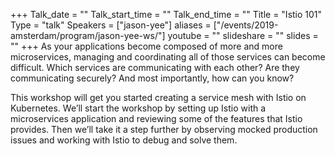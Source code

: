 +++
Talk_date = ""
Talk_start_time = ""
Talk_end_time = ""
Title = "Istio 101"
Type = "talk"
Speakers = ["jason-yee"]
aliases = ["/events/2019-amsterdam/program/jason-yee-ws/"]
youtube = ""
slideshare = ""
slides = ""
+++
As your applications become composed of more and more microservices, managing and coordinating all of those services can become difficult. Which services are communicating with each other? Are they communicating securely? And most importantly, how can you know?

This workshop will get you started creating a service mesh with Istio on Kubernetes. We’ll start the workshop by setting up Istio with a microservices application and reviewing some of the features that Istio provides. Then we’ll take it a step further by observing mocked production issues and working with Istio to debug and solve them.
